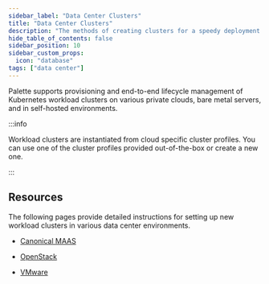 ```yaml
---
sidebar_label: "Data Center Clusters"
title: "Data Center Clusters"
description: "The methods of creating clusters for a speedy deployment on any CSP"
hide_table_of_contents: false
sidebar_position: 10
sidebar_custom_props:
  icon: "database"
tags: ["data center"]
---
```


Palette supports provisioning and end-to-end lifecycle management of Kubernetes workload clusters on various private
clouds, bare metal servers, and in self-hosted environments.

:::info

Workload clusters are instantiated from cloud specific cluster profiles. You can use one of the cluster profiles
provided out-of-the-box or create a new one.

:::

## Resources

The following pages provide detailed instructions for setting up new workload clusters in various data center
environments.

- [Canonical MAAS](maas/maas.md)

- [OpenStack](openstack.md)

- [VMware](vmware.md)
